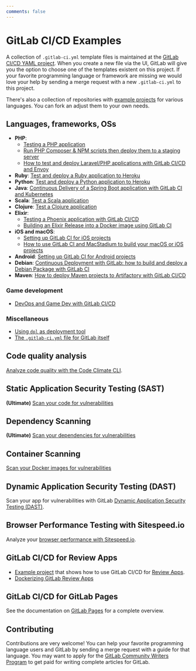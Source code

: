 ```yaml
---
comments: false
---
```


# GitLab CI/CD Examples

A collection of `.gitlab-ci.yml` template files is maintained at the [GitLab CI/CD YAML project][gitlab-ci-templates]. When you create a new file via the UI,
GitLab will give you the option to choose one of the templates existent on this project.
If your favorite programming language or framework are missing we would love your
help by sending a merge request with a new `.gitlab-ci.yml` to this project.

There's also a collection of repositories with [example projects](https://gitlab.com/gitlab-examples) for various languages. You can fork an adjust them to your own needs.

## Languages, frameworks, OSs

- **PHP**:
  - [Testing a PHP application](php.md)
  - [Run PHP Composer & NPM scripts then deploy them to a staging server](deployment/composer-npm-deploy.md)
  - [How to test and deploy Laravel/PHP applications with GitLab CI/CD and Envoy](laravel_with_gitlab_and_envoy/index.md)
- **Ruby**: [Test and deploy a Ruby application to Heroku](test-and-deploy-ruby-application-to-heroku.md)
- **Python**: [Test and deploy a Python application to Heroku](test-and-deploy-python-application-to-heroku.md)
- **Java**: [Continuous Delivery of a Spring Boot application with GitLab CI and Kubernetes](https://about.gitlab.com/2016/12/14/continuous-delivery-of-a-spring-boot-application-with-gitlab-ci-and-kubernetes/)
- **Scala**: [Test a Scala application](test-scala-application.md)
- **Clojure**: [Test a Clojure application](test-clojure-application.md)
- **Elixir**:
  - [Testing a Phoenix application with GitLab CI/CD](test_phoenix_app_with_gitlab_ci_cd/index.md)
  - [Building an Elixir Release into a Docker image using GitLab CI](https://about.gitlab.com/2016/08/11/building-an-elixir-release-into-docker-image-using-gitlab-ci-part-1/)
- **iOS and macOS**:
  - [Setting up GitLab CI for iOS projects](https://about.gitlab.com/2016/03/10/setting-up-gitlab-ci-for-ios-projects/)
  - [How to use GitLab CI and MacStadium to build your macOS or iOS projects](https://about.gitlab.com/2017/05/15/how-to-use-macstadium-and-gitlab-ci-to-build-your-macos-or-ios-projects/)
- **Android**: [Setting up GitLab CI for Android projects](https://about.gitlab.com/2016/11/30/setting-up-gitlab-ci-for-android-projects/)
- **Debian**: [Continuous Deployment with GitLab: how to build and deploy a Debian Package with GitLab CI](https://about.gitlab.com/2016/10/12/automated-debian-package-build-with-gitlab-ci/)
- **Maven**: [How to deploy Maven projects to Artifactory with GitLab CI/CD](artifactory_and_gitlab/index.md)

### Game development

- [DevOps and Game Dev with GitLab CI/CD](devops_and_game_dev_with_gitlab_ci_cd/index.md)

### Miscellaneous

- [Using `dpl` as deployment tool](deployment/README.md)
- [The `.gitlab-ci.yml` file for GitLab itself](https://gitlab.com/gitlab-org/gitlab-ce/blob/master/.gitlab-ci.yml)

## Code quality analysis

[Analyze code quality with the Code Climate CLI](code_climate.md).

## Static Application Security Testing (SAST)

**(Ultimate)** [Scan your code for vulnerabilities](sast.md)

## Dependency Scanning

**(Ultimate)** [Scan your dependencies for vulnerabilities](https://docs.gitlab.com/ee/ci/examples/dependency_scanning.html)

## Container Scanning

[Scan your Docker images for vulnerabilities](container_scanning.md)

## Dynamic Application Security Testing (DAST)

Scan your app for vulnerabilities with GitLab [Dynamic Application Security Testing (DAST)](dast.md).

## Browser Performance Testing with Sitespeed.io

Analyze your [browser performance with Sitespeed.io](browser_performance.md).

## GitLab CI/CD for Review Apps

- [Example project](https://gitlab.com/gitlab-examples/review-apps-nginx/) that shows how to use GitLab CI/CD for [Review Apps](../review_apps/index.html).
- [Dockerizing GitLab Review Apps](https://about.gitlab.com/2017/07/11/dockerizing-review-apps/)

## GitLab CI/CD for GitLab Pages

See the documentation on [GitLab Pages](../../user/project/pages/index.md) for a complete overview.

## Contributing

Contributions are very welcome! You can help your favorite programming
language users and GitLab by sending a merge request with a guide for that language.
You may want to apply for the [GitLab Community Writers Program](https://about.gitlab.com/community-writers/)
to get paid for writing complete articles for GitLab.

[gitlab-ci-templates]: https://gitlab.com/gitlab-org/gitlab-ci-yml
